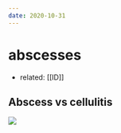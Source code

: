 ```yaml
---
date: 2020-10-31
---
```


# abscesses

- related: [[ID]]

## Abscess vs  cellulitis

<!-- abscess vs cellulitis bugs, sx, management -->

![](https://photos.thisispiggy.com/file/wikiFiles/image-20200601203756738.png)
